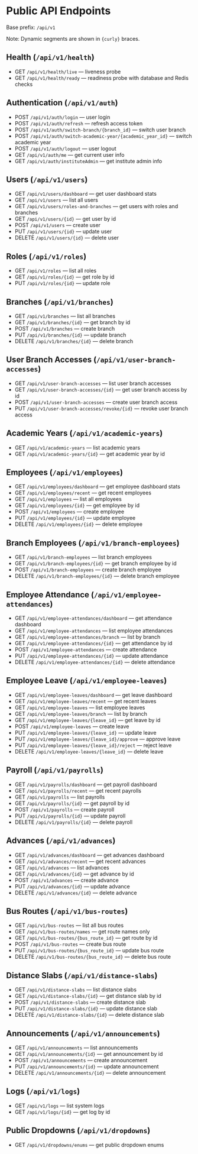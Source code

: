 # Public API Endpoints

Base prefix: `/api/v1`

Note: Dynamic segments are shown in `{curly}` braces.

## Health (`/api/v1/health`)
- GET `/api/v1/health/live` — liveness probe
- GET `/api/v1/health/ready` — readiness probe with database and Redis checks

## Authentication (`/api/v1/auth`)
- POST `/api/v1/auth/login` — user login
- POST `/api/v1/auth/refresh` — refresh access token
- POST `/api/v1/auth/switch-branch/{branch_id}` — switch user branch
- POST `/api/v1/auth/switch-academic-year/{academic_year_id}` — switch academic year
- POST `/api/v1/auth/logout` — user logout
- GET `/api/v1/auth/me` — get current user info
- GET `/api/v1/auth/instituteAdmin` — get institute admin info

## Users (`/api/v1/users`)
- GET `/api/v1/users/dashboard` — get user dashboard stats
- GET `/api/v1/users` — list all users
- GET `/api/v1/users/roles-and-branches` — get users with roles and branches
- GET `/api/v1/users/{id}` — get user by id
- POST `/api/v1/users` — create user
- PUT `/api/v1/users/{id}` — update user
- DELETE `/api/v1/users/{id}` — delete user

## Roles (`/api/v1/roles`)
- GET `/api/v1/roles` — list all roles
- GET `/api/v1/roles/{id}` — get role by id
- PUT `/api/v1/roles/{id}` — update role

## Branches (`/api/v1/branches`)
- GET `/api/v1/branches` — list all branches
- GET `/api/v1/branches/{id}` — get branch by id
- POST `/api/v1/branches` — create branch
- PUT `/api/v1/branches/{id}` — update branch
- DELETE `/api/v1/branches/{id}` — delete branch

## User Branch Accesses (`/api/v1/user-branch-accesses`)
- GET `/api/v1/user-branch-accesses` — list user branch accesses
- GET `/api/v1/user-branch-accesses/{id}` — get user branch access by id
- POST `/api/v1/user-branch-accesses` — create user branch access
- PUT `/api/v1/user-branch-accesses/revoke/{id}` — revoke user branch access

## Academic Years (`/api/v1/academic-years`)
- GET `/api/v1/academic-years` — list academic years
- GET `/api/v1/academic-years/{id}` — get academic year by id

## Employees (`/api/v1/employees`)
- GET `/api/v1/employees/dashboard` — get employee dashboard stats
- GET `/api/v1/employees/recent` — get recent employees
- GET `/api/v1/employees` — list all employees
- GET `/api/v1/employees/{id}` — get employee by id
- POST `/api/v1/employees` — create employee
- PUT `/api/v1/employees/{id}` — update employee
- DELETE `/api/v1/employees/{id}` — delete employee

## Branch Employees (`/api/v1/branch-employees`)
- GET `/api/v1/branch-employees` — list branch employees
- GET `/api/v1/branch-employees/{id}` — get branch employee by id
- POST `/api/v1/branch-employees` — create branch employee
- DELETE `/api/v1/branch-employees/{id}` — delete branch employee

## Employee Attendance (`/api/v1/employee-attendances`)
- GET `/api/v1/employee-attendances/dashboard` — get attendance dashboard
- GET `/api/v1/employee-attendances` — list employee attendances
- GET `/api/v1/employee-attendances/branch` — list by branch
- GET `/api/v1/employee-attendances/{id}` — get attendance by id
- POST `/api/v1/employee-attendances` — create attendance
- PUT `/api/v1/employee-attendances/{id}` — update attendance
- DELETE `/api/v1/employee-attendances/{id}` — delete attendance

## Employee Leave (`/api/v1/employee-leaves`)
- GET `/api/v1/employee-leaves/dashboard` — get leave dashboard
- GET `/api/v1/employee-leaves/recent` — get recent leaves
- GET `/api/v1/employee-leaves` — list employee leaves
- GET `/api/v1/employee-leaves/branch` — list by branch
- GET `/api/v1/employee-leaves/{leave_id}` — get leave by id
- POST `/api/v1/employee-leaves` — create leave
- PUT `/api/v1/employee-leaves/{leave_id}` — update leave
- PUT `/api/v1/employee-leaves/{leave_id}/approve` — approve leave
- PUT `/api/v1/employee-leaves/{leave_id}/reject` — reject leave
- DELETE `/api/v1/employee-leaves/{leave_id}` — delete leave

## Payroll (`/api/v1/payrolls`)
- GET `/api/v1/payrolls/dashboard` — get payroll dashboard
- GET `/api/v1/payrolls/recent` — get recent payrolls
- GET `/api/v1/payrolls` — list payrolls
- GET `/api/v1/payrolls/{id}` — get payroll by id
- POST `/api/v1/payrolls` — create payroll
- PUT `/api/v1/payrolls/{id}` — update payroll
- DELETE `/api/v1/payrolls/{id}` — delete payroll

## Advances (`/api/v1/advances`)
- GET `/api/v1/advances/dashboard` — get advances dashboard
- GET `/api/v1/advances/recent` — get recent advances
- GET `/api/v1/advances` — list advances
- GET `/api/v1/advances/{id}` — get advance by id
- POST `/api/v1/advances` — create advance
- PUT `/api/v1/advances/{id}` — update advance
- DELETE `/api/v1/advances/{id}` — delete advance

## Bus Routes (`/api/v1/bus-routes`)
- GET `/api/v1/bus-routes` — list all bus routes
- GET `/api/v1/bus-routes/names` — get route names only
- GET `/api/v1/bus-routes/{bus_route_id}` — get route by id
- POST `/api/v1/bus-routes` — create bus route
- PUT `/api/v1/bus-routes/{bus_route_id}` — update bus route
- DELETE `/api/v1/bus-routes/{bus_route_id}` — delete bus route

## Distance Slabs (`/api/v1/distance-slabs`)
- GET `/api/v1/distance-slabs` — list distance slabs
- GET `/api/v1/distance-slabs/{id}` — get distance slab by id
- POST `/api/v1/distance-slabs` — create distance slab
- PUT `/api/v1/distance-slabs/{id}` — update distance slab
- DELETE `/api/v1/distance-slabs/{id}` — delete distance slab

## Announcements (`/api/v1/announcements`)
- GET `/api/v1/announcements` — list announcements
- GET `/api/v1/announcements/{id}` — get announcement by id
- POST `/api/v1/announcements` — create announcement
- PUT `/api/v1/announcements/{id}` — update announcement
- DELETE `/api/v1/announcements/{id}` — delete announcement

## Logs (`/api/v1/logs`)
- GET `/api/v1/logs` — list system logs
- GET `/api/v1/logs/{id}` — get log by id

## Public Dropdowns (`/api/v1/dropdowns`)
- GET `/api/v1/dropdowns/enums` — get public dropdown enums
